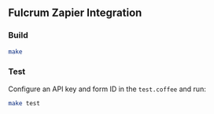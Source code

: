 ## Fulcrum Zapier Integration

### Build

```sh
make
```

### Test

Configure an API key and form ID in the `test.coffee` and run:

```sh
make test
```
